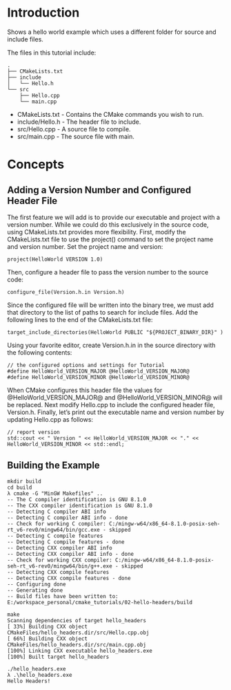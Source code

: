 # Introduction

Shows a hello world example which uses a different folder
for source and include files.

The files in this tutorial include:

```
.
├── CMakeLists.txt
├── include
│   └── Hello.h
└── src
    ├── Hello.cpp
    └── main.cpp
```

* CMakeLists.txt  - Contains the CMake commands you wish to run.
* include/Hello.h - The header file to include.
* src/Hello.cpp   - A source file to compile.
* src/main.cpp    - The source file with main.

# Concepts

## Adding a Version Number and Configured Header File

The first feature we will add is to provide our executable and project with a version number.
While we could do this exclusively in the source code, using CMakeLists.txt provides more flexibility.
First, modify the CMakeLists.txt file to use the project() command to set the project name and version number.
Set the project name and version:

```
project(HelloWorld VERSION 1.0)
```

Then, configure a header file to pass the version number to the source code:

```
configure_file(Version.h.in Version.h)
```

Since the configured file will be written into the binary tree, we must add 
that directory to the list of paths to search for include files. Add the following 
lines to the end of the CMakeLists.txt file:

```
target_include_directories(HelloWorld PUBLIC "${PROJECT_BINARY_DIR}" )
```

Using your favorite editor, create Version.h.in in the source directory with the following contents:

```
// the configured options and settings for Tutorial
#define HelloWorld_VERSION_MAJOR @HelloWorld_VERSION_MAJOR@
#define HelloWorld_VERSION_MINOR @HelloWorld_VERSION_MINOR@
```

When CMake configures this header file the values for @HelloWorld_VERSION_MAJOR@ and @HelloWorld_VERSION_MINOR@
will be replaced.
Next modify Hello.cpp to include the configured header file, Version.h.
Finally, let’s print out the executable name and version number by updating Hello.cpp as follows:

```
// report version
std::cout << " Version " << HelloWorld_VERSION_MAJOR << "." << HelloWorld_VERSION_MINOR << std::endl;  
```

## Building the Example

```
mkdir build
cd build 
λ cmake -G "MinGW Makefiles" ..
-- The C compiler identification is GNU 8.1.0
-- The CXX compiler identification is GNU 8.1.0
-- Detecting C compiler ABI info
-- Detecting C compiler ABI info - done
-- Check for working C compiler: C:/mingw-w64/x86_64-8.1.0-posix-seh-rt_v6-rev0/mingw64/bin/gcc.exe - skipped
-- Detecting C compile features
-- Detecting C compile features - done
-- Detecting CXX compiler ABI info
-- Detecting CXX compiler ABI info - done
-- Check for working CXX compiler: C:/mingw-w64/x86_64-8.1.0-posix-seh-rt_v6-rev0/mingw64/bin/g++.exe - skipped
-- Detecting CXX compile features
-- Detecting CXX compile features - done
-- Configuring done
-- Generating done
-- Build files have been written to: E:/workspace_personal/cmake_tutorials/02-hello-headers/build

make
Scanning dependencies of target hello_headers
[ 33%] Building CXX object CMakeFiles/hello_headers.dir/src/Hello.cpp.obj
[ 66%] Building CXX object CMakeFiles/hello_headers.dir/src/main.cpp.obj
[100%] Linking CXX executable hello_headers.exe
[100%] Built target hello_headers

./hello_headers.exe
λ .\hello_headers.exe
Hello Headers!
```
